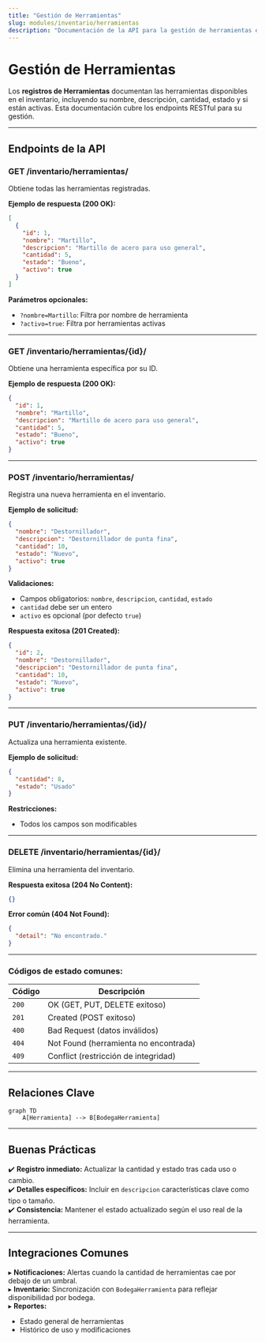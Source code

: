 ```yaml
---
title: "Gestión de Herramientas"
slug: modules/inventario/herramientas
description: "Documentación de la API para la gestión de herramientas en Agrosoft."
---
```


# **Gestión de Herramientas**

Los **registros de Herramientas** documentan las herramientas disponibles en el inventario, incluyendo su nombre, descripción, cantidad, estado y si están activas. Esta documentación cubre los endpoints RESTful para su gestión.

---

## **Endpoints de la API**

### **GET /inventario/herramientas/**
Obtiene todas las herramientas registradas.

**Ejemplo de respuesta (200 OK):**
```json
[
  {
    "id": 1,
    "nombre": "Martillo",
    "descripcion": "Martillo de acero para uso general",
    "cantidad": 5,
    "estado": "Bueno",
    "activo": true
  }
]
```
**Parámetros opcionales:**

- `?nombre=Martillo`: Filtra por nombre de herramienta
- `?activo=true`: Filtra por herramientas activas

---

### **GET /inventario/herramientas/{id}/**
Obtiene una herramienta específica por su ID.

**Ejemplo de respuesta (200 OK):**
```json
{
  "id": 1,
  "nombre": "Martillo",
  "descripcion": "Martillo de acero para uso general",
  "cantidad": 5,
  "estado": "Bueno",
  "activo": true
}
```

---

### **POST /inventario/herramientas/**
Registra una nueva herramienta en el inventario.

**Ejemplo de solicitud:**
```json
{
  "nombre": "Destornillador",
  "descripcion": "Destornillador de punta fina",
  "cantidad": 10,
  "estado": "Nuevo",
  "activo": true
}
```

**Validaciones:**
- Campos obligatorios: `nombre`, `descripcion`, `cantidad`, `estado`
- `cantidad` debe ser un entero
- `activo` es opcional (por defecto `true`)

**Respuesta exitosa (201 Created):**
```json
{
  "id": 2,
  "nombre": "Destornillador",
  "descripcion": "Destornillador de punta fina",
  "cantidad": 10,
  "estado": "Nuevo",
  "activo": true
}
```

---

### **PUT /inventario/herramientas/{id}/**
Actualiza una herramienta existente.

**Ejemplo de solicitud:**
```json
{
  "cantidad": 8,
  "estado": "Usado"
}
```

**Restricciones:**
- Todos los campos son modificables

---

### **DELETE /inventario/herramientas/{id}/**
Elimina una herramienta del inventario.

**Respuesta exitosa (204 No Content):**
```json
{}
```

**Error común (404 Not Found):**
```json
{
  "detail": "No encontrado."
}
```

---

### **Códigos de estado comunes:**
| Código | Descripción |
|--------|-------------|
| `200` | OK (GET, PUT, DELETE exitoso) |
| `201` | Created (POST exitoso) |
| `400` | Bad Request (datos inválidos) |
| `404` | Not Found (herramienta no encontrada) |
| `409` | Conflict (restricción de integridad) |

---

## **Relaciones Clave**
```mermaid
graph TD
    A[Herramienta] --> B[BodegaHerramienta]
```

---

## **Buenas Prácticas**
✔️ **Registro inmediato:** Actualizar la cantidad y estado tras cada uso o cambio.  
✔️ **Detalles específicos:** Incluir en `descripcion` características clave como tipo o tamaño.  
✔️ **Consistencia:** Mantener el estado actualizado según el uso real de la herramienta.  

---

## **Integraciones Comunes**
▸ **Notificaciones:** Alertas cuando la cantidad de herramientas cae por debajo de un umbral.  
▸ **Inventario:** Sincronización con `BodegaHerramienta` para reflejar disponibilidad por bodega.  
▸ **Reportes:**  
  - Estado general de herramientas  
  - Histórico de uso y modificaciones  
